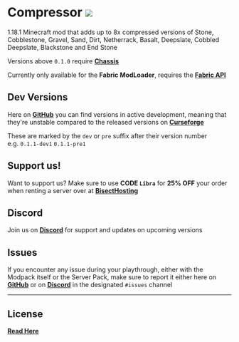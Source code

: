 # Compressor <a href=https://www.curseforge.com/minecraft/mc-mods/compressor> <img src="http://cf.way2muchnoise.eu/563438.svg"> </a>

1.18.1 Minecraft mod that adds up to 8x compressed versions of Stone, Cobblestone, Gravel, Sand, Dirt, Netherrack, Basalt, Deepslate, Cobbled Deepslate, Blackstone and End Stone

Versions above `0.1.0` require [**Chassis**](https://github.com/Librv/Chassis)

Currently only available for the **Fabric ModLoader**, requires the [**Fabric API**](https://www.curseforge.com/minecraft/mc-mods/fabric-api)

## Dev Versions

Here on [**GitHub**](https://github.com/Librv/Compressor/releases) you can find versions in active development, meaning that they're unstable compared to the released versions on [**Curseforge**](https://www.curseforge.com/minecraft/mc-mods/compressor)

These are marked by the `dev` or `pre` suffix after their version number  
e.g. `0.1.1-dev1` `0.1.1-pre1`

## Support us!
Want to support us? Make sure to use **CODE `Libra`** for **25% OFF** your order when renting a server over at [**BisectHosting**](https://www.bisecthosting.com/Libra)

## Discord
Join us on [**Discord**](https://discord.gg/k2P68Y8) for support and updates on upcoming versions

## Issues
If you encounter any issue during your playthrough, either with the Modpack itself or the Server Pack, make sure to report it either here on [**GitHub**](https://github.com/Librv/Compressor/issues) or on [**Discord**](https://discord.gg/k2P68Y8) in the designated ```#issues``` channel

***

## License
[**Read Here**](https://github.com/Librv/Compressor/blob/main/LICENSE)
